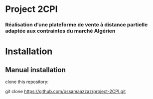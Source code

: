 ﻿# Project 2CPI 
### Réalisation d’une plateforme de vente à distance partielle adaptée aux contraintes du marché Algérien




# Installation

## Manual installation

clone this repository:

git clone https://github.com/ossamaazzaz/project-2CPI.git

